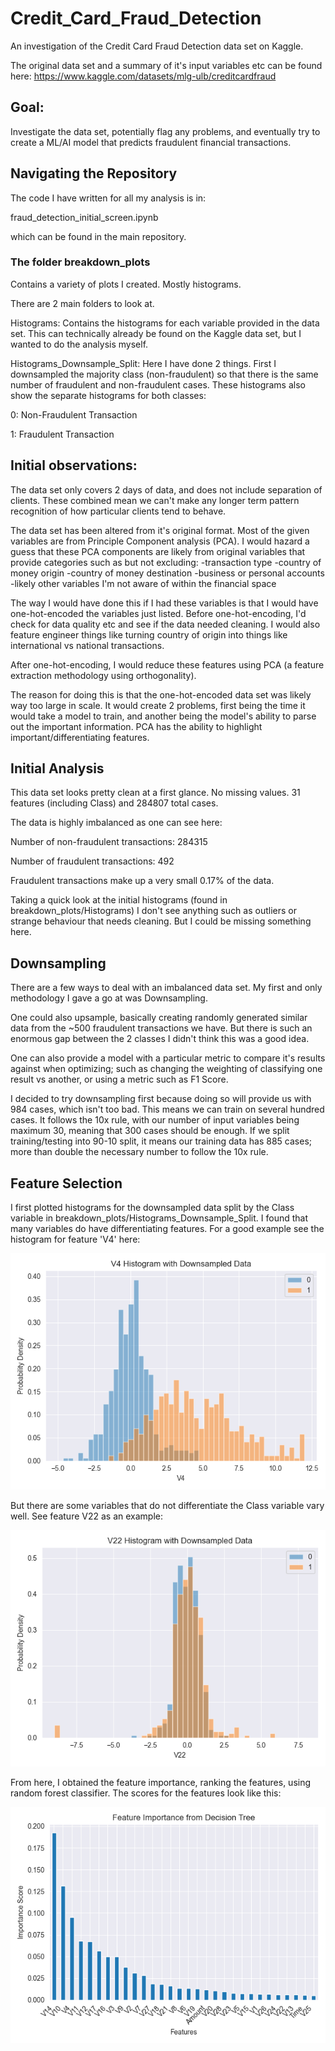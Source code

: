# Credit_Card_Fraud_Detection
An investigation of the Credit Card Fraud Detection data set on Kaggle.

The original data set and a summary of it's input variables etc can be found here:
https://www.kaggle.com/datasets/mlg-ulb/creditcardfraud

## Goal:

Investigate the data set, potentially flag any problems, and eventually try to create a ML/AI model that predicts fraudulent financial transactions.

## Navigating the Repository

The code I have written for all my analysis is in:

fraud_detection_initial_screen.ipynb

which can be found in the main repository.

### The folder breakdown_plots

Contains a variety of plots I created.  Mostly histograms.

There are 2 main folders to look at.

Histograms: Contains the histograms for each variable provided in the data set.  This can technically already be found on the Kaggle data set, but I wanted to do the analysis myself.

Histograms_Downsample_Split: Here I have done 2 things. First I downsampled the majority class (non-fraudulent) so that there is the same number of fraudulent and non-fraudulent cases. These histograms also show the separate histograms for both classes:

0: Non-Fraudulent Transaction

1: Fraudulent Transaction

## Initial observations:

The data set only covers 2 days of data, and does not include separation of clients.  These combined mean we can't make any longer term pattern recognition of how particular clients tend to behave.

The data set has been altered from it's original format.  Most of the given variables are from Principle Component analysis (PCA).  I would hazard a guess that these PCA components are likely from original variables that provide categories such as but not excluding:
-transaction type
-country of money origin
-country of money destination
-business or personal accounts
-likely other variables I'm not aware of within the financial space

The way I would have done this if I had these variables is that I would have one-hot-encoded the variables just listed.  Before one-hot-encoding, I'd check for data quality etc and see if the data needed cleaning.  I would also feature engineer things like turning country of origin into things like international vs national transactions.

After one-hot-encoding, I would reduce these features using PCA (a feature extraction methodology using orthogonality).

The reason for doing this is that the one-hot-encoded data set was likely way too large in scale.  It would create 2 problems, first being the time it would take a model to train, and another being the model's ability to parse out the important information.  PCA has the ability to highlight important/differentiating features.

## Initial Analysis

This data set looks pretty clean at a first glance.  No missing values. 31 features (including Class) and 284807 total cases.

The data is highly imbalanced as one can see here:

Number of non-fraudulent transactions: 284315

Number of fraudulent transactions: 492

Fraudulent transactions make up a very small 0.17% of the data.

Taking a quick look at the initial histograms (found in breakdown_plots/Histograms) I don't see anything such as outliers or strange behaviour that needs cleaning.  But I could be missing something here.

## Downsampling

There are a few ways to deal with an imbalanced data set.  My first and only methodology I gave a go at was Downsampling.

One could also upsample, basically creating randomly generated similar data from the ~500 fraudulent transactions we have.  But there is such an enormous gap between the 2 classes I didn't think this was a good idea.

One can also provide a model with a particular metric to compare it's results against when optimizing; such as changing the weighting of classifying one result vs another, or using a metric such as F1 Score.

I decided to try downsampling first because doing so will provide us with 984 cases, which isn't too bad.  This means we can train on several hundred cases.  It follows the 10x rule, with our number of input variables being maximum 30, meaning that 300 cases should be enough.  If we split training/testing into 90-10 split, it means our training data has 885 cases; more than double the necessary number to follow the 10x rule.

## Feature Selection

I first plotted histograms for the downsampled data split by the Class variable in breakdown_plots/Histograms_Downsample_Split.  I found that many variables do have differentiating features.  For a good example see the histogram for feature 'V4' here:

![V4 Histogram Split](https://github.com/bgoodman90/Credit_Card_Fraud_Detection/blob/main/breakdown_plots/Histograms_Downsample_Split/V4_hist.png)

But there are some variables that do not differentiate the Class variable vary well.  See feature V22 as an example:

![V22 Histogram Split](https://github.com/bgoodman90/Credit_Card_Fraud_Detection/blob/main/breakdown_plots/Histograms_Downsample_Split/V22_hist.png)

From here, I obtained the feature importance, ranking the features, using random forest classifier.  The scores for the features look like this:

![Feature Importance](https://github.com/bgoodman90/Credit_Card_Fraud_Detection/blob/main/feature_scores.png)

